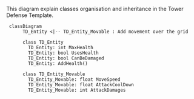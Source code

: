 This diagram explain classes organisation and inheritance in the Tower Defense Template.

```mermaid
 classDiagram
      TD_Entity <|-- TD_Entity_Movable : Add movement over the grid
 
      class TD_Entity
        TD_Entity: int MaxHealth
        TD_Entity: bool UsesHealth
        TD_Entity: bool CanBeDamaged
        TD_Entity: AddHealth()
      
      class TD_Entity_Movable
        TD_Entity_Movable: float MoveSpeed
        TD_Entity_Movable: float AttackCoolDown
        TD_Entity_Movable: int AttackDamages
```
